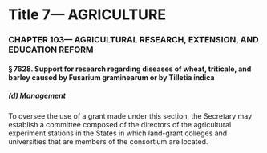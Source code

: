 
# Title 7— AGRICULTURE
### CHAPTER 103— AGRICULTURAL RESEARCH, EXTENSION, AND EDUCATION REFORM
#### § 7628. Support for research regarding diseases of wheat, triticale, and barley caused by Fusarium graminearum or by Tilletia indica
##### (d) Management

To oversee the use of a grant made under this section, the Secretary may establish a committee composed of the directors of the agricultural experiment stations in the States in which land-grant colleges and universities that are members of the consortium are located.
